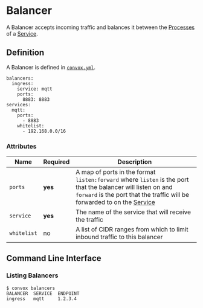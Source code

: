 # Balancer

A Balancer accepts incoming traffic and balances it between the [Processes](process.md) of a [Service](service.md).

## Definition

A Balancer is defined in [`convox.yml`](../../../configuration/convox-yml.md).

    balancers:
      ingress:
        service: mqtt
        ports:
          8883: 8883
    services:
      mqtt:
        ports:
          - 8883
        whitelist:
          - 192.168.0.0/16

### Attributes

| Name        | Required | Description                                                                                                                                                                                            |
| ----------- | -------- | ------------------------------------------------------------------------------------------------------------------------------------------------------------------------------------------------------ |
| `ports`     | **yes**  | A map of ports in the format `listen:forward` where `listen` is the port that the balancer will listen on and `forward` is the port that the traffic will be forwarded to on the [Service](service.md) |
| `service`   | **yes**  | The name of the service that will receive the traffic                                                                                                                                                  |
| `whitelist` | no       | A list of CIDR ranges from which to limit inbound traffic to this balancer                                                                                                                             |

## Command Line Interface

### Listing Balancers

    $ convox balancers
    BALANCER  SERVICE  ENDPOINT
    ingress   mqtt     1.2.3.4
